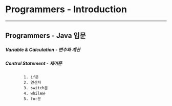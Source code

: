 # Programmers - Introduction
-------------------
## Programmers - Java 입문

##### Variable & Calculation - 변수와 계산

##### Control Statement - 제어문
	     	1. if문
	     	2. 연산자
	     	3. switch문
	     	4. while문
 	     	5. for문
